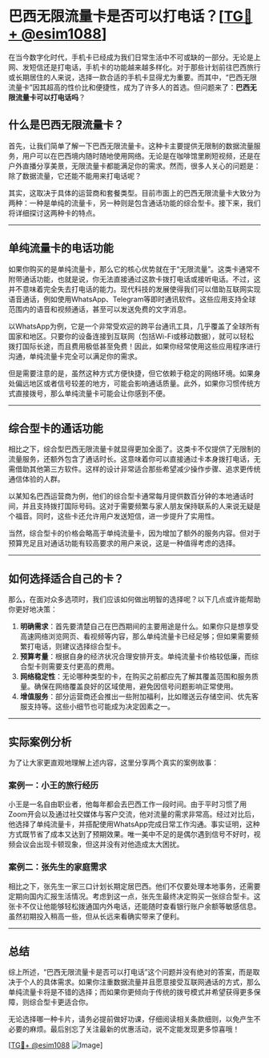 # 巴西无限流量卡是否可以打电话？[[TG💪+ @esim1088](https://t.me/s/esim1088)]

在当今数字化时代，手机卡已经成为我们日常生活中不可或缺的一部分。无论是上网、发短信还是打电话，手机卡的功能越来越多样化。对于那些计划前往巴西旅行或长期居住的人来说，选择一款合适的手机卡显得尤为重要。而其中，“巴西无限流量卡”因其超高的性价比和便捷性，成为了许多人的首选。但问题来了：**巴西无限流量卡可以打电话吗**？

## 什么是巴西无限流量卡？

首先，让我们简单了解一下巴西无限流量卡。这种卡主要提供无限制的数据流量服务，用户可以在巴西境内随时随地使用网络。无论是在咖啡馆里刷短视频，还是在户外直播分享美景，无限流量卡都能满足你的需求。然而，很多人关心的问题是：除了数据流量，它还能不能用来打电话呢？

其实，这取决于具体的运营商和套餐类型。目前市面上的巴西无限流量卡大致分为两种：一种是单纯的流量卡，另一种则是包含通话功能的综合型卡。接下来，我们将详细探讨这两种卡的特点。

---

## 单纯流量卡的电话功能

如果你购买的是单纯流量卡，那么它的核心优势就在于“无限流量”。这类卡通常不附带通话功能，也就是说，你无法直接通过这款卡拨打电话或接听电话。不过，这并不意味着完全失去打电话的能力。现代科技的发展使得我们可以借助互联网实现语音通话，例如使用WhatsApp、Telegram等即时通讯软件。这些应用支持全球范围内的语音和视频通话，甚至可以发送免费的文字消息。

以WhatsApp为例，它是一个非常受欢迎的跨平台通讯工具，几乎覆盖了全球所有国家和地区。只要你的设备连接到互联网（包括Wi-Fi或移动数据），就可以轻松拨打国际长途，而且费用极低甚至免费！因此，如果你经常使用这些应用程序进行沟通，单纯流量卡完全可以满足你的需求。

但是需要注意的是，虽然这种方式方便快捷，但它依赖于稳定的网络环境。如果身处偏远地区或者信号较差的地方，可能会影响通话质量。此外，如果你习惯传统方式直接拨号，那么单纯流量卡可能会让你感到不便。

---

## 综合型卡的通话功能

相比之下，综合型巴西无限流量卡就显得更加全面了。这类卡不仅提供了无限制的流量服务，还额外包含了通话时长。这意味着你可以直接通过卡本身拨打电话，无需借助其他第三方软件。这样的设计非常适合那些希望减少操作步骤、追求更传统通信体验的人群。

以某知名巴西运营商为例，他们的综合型卡通常每月提供数百分钟的本地通话时间，并且支持拨打国际号码。这对于需要频繁与家人朋友保持联系的人来说无疑是个福音。同时，这些卡还允许用户发送短信，进一步提升了实用性。

当然，综合型卡的价格会略高于单纯流量卡，因为增加了额外的服务内容。但对于预算充足且对通话功能有较高要求的用户来说，这是一种值得考虑的选择。

---

## 如何选择适合自己的卡？

那么，在面对众多选项时，我们应该如何做出明智的选择呢？以下几点或许能帮助你更好地决策：

1. **明确需求**：首先要清楚自己在巴西期间的主要用途是什么。如果你只是想享受高速网络浏览网页、看视频等内容，那么单纯流量卡已经足够；但如果需要频繁打电话，则建议选择综合型卡。
2. **预算考量**：根据自身的经济状况合理安排开支。单纯流量卡价格较低廉，而综合型卡则需要支付更高的费用。
3. **网络稳定性**：无论哪种类型的卡，在购买之前都应先了解其覆盖范围和服务质量。确保在网络覆盖良好的区域使用，避免因信号问题影响正常使用。
4. **增值服务**：部分运营商还会推出一些附加福利，比如赠送云存储空间、优先客服支持等。这些小细节也可能成为决定因素之一。

---

## 实际案例分析

为了让大家更直观地理解上述内容，这里分享两个真实的案例故事：

### 案例一：小王的旅行经历

小王是一名自由职业者，他每年都会去巴西工作一段时间。由于平时习惯了用Zoom开会以及通过社交媒体与客户交流，他对流量的需求非常高。经过对比后，他选择了单纯流量卡，并搭配使用WhatsApp完成日常工作沟通。事实证明，这种方式既节省了成本又达到了预期效果。唯一美中不足的是偶尔遇到信号不好时，视频会议会出现卡顿现象，但这并没有对他造成太大困扰。

### 案例二：张先生的家庭需求

相比之下，张先生一家三口计划长期定居巴西。他们不仅要处理本地事务，还需要定期向国内汇报生活情况。考虑到这一点，张先生最终决定购买一张综合型卡。这张卡不仅让他能够轻松拨通国内外电话，还能随时查看银行账户余额等敏感信息。虽然初期投入稍高一些，但从长远来看确实带来了便利。

---

## 总结

综上所述，“巴西无限流量卡是否可以打电话”这个问题并没有绝对的答案，而是取决于个人的具体需求。如果你注重数据流量并且愿意接受互联网通话的方式，那么单纯流量卡将是不错的选择；而如果你更倾向于传统的拨号模式并希望获得更多保障，则综合型卡更适合你。

无论选择哪一种卡片，请务必提前做好功课，仔细阅读相关条款细则，以免产生不必要的麻烦。最后别忘了关注最新的优惠活动，说不定能发现更多惊喜哦！

[[TG💪+ @esim1088](https://t.me/s/esim1088) ![Image](https://i.postimg.cc/4NQfJmqS/Snipaste-2025-05-13-00-14-12.png)]